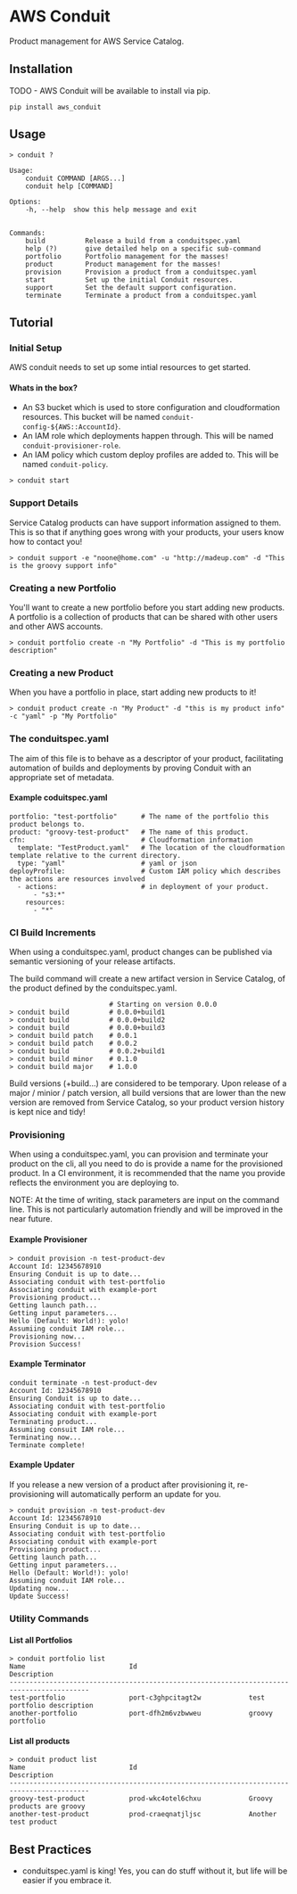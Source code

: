 # AWS Conduit

Product management for AWS Service Catalog.

## Installation

TODO - AWS Conduit will be available to install via pip.

```
pip install aws_conduit
```

## Usage
```
> conduit ?

Usage:
    conduit COMMAND [ARGS...]
    conduit help [COMMAND]

Options:
    -h, --help  show this help message and exit


Commands:
    build          Release a build from a conduitspec.yaml
    help (?)       give detailed help on a specific sub-command
    portfolio      Portfolio management for the masses!
    product        Product management for the masses!
    provision      Provision a product from a conduitspec.yaml
    start          Set up the initial Conduit resources.
    support        Set the default support configuration.
    terminate      Terminate a product from a conduitspec.yaml
```

## Tutorial

### Initial Setup

AWS conduit needs to set up some intial resources to get started.

#### Whats in the box?
* An S3 bucket which is used to store configuration and cloudformation resources. This bucket will be named ```conduit-config-${AWS::AccountId}```.
* An IAM role which deployments happen through.  This will be named ```conduit-provisioner-role```.
* An IAM policy which custom deploy profiles are added to.  This will be named ```conduit-policy```.

```
> conduit start
```

### Support Details

Service Catalog products can have support information assigned to them.  This is so that if anything goes wrong with your products, your users know how to contact you!

```
> conduit support -e "noone@home.com" -u "http://madeup.com" -d "This is the groovy support info"
```

### Creating a new Portfolio

You'll want to create a new portfolio before you start adding new products.  A portfolio is a collection of products that can be shared with other users and other AWS accounts.

```
> conduit portfolio create -n "My Portfolio" -d "This is my portfolio description"
```

### Creating a new Product

When you have a portfolio in place, start adding new products to it!

```
> conduit product create -n "My Product" -d "this is my product info" -c "yaml" -p "My Portfolio"
```

### The conduitspec.yaml

The aim of this file is to behave as a descriptor of your product, facilitating automation of builds and deployments by proving Conduit with an appropriate set of metadata.

#### Example coduitspec.yaml

```
portfolio: "test-portfolio"      # The name of the portfolio this product belongs to.
product: "groovy-test-product"   # The name of this product.
cfn:                             # Cloudformation information
  template: "TestProduct.yaml"   # The location of the cloudformation template relative to the current directory.
  type: "yaml"                   # yaml or json
deployProfile:                   # Custom IAM policy which describes the actions are resources involved
  - actions:                     # in deployment of your product.
      - "s3:*"
    resources:
      - "*"
```

### CI Build Increments

When using a conduitspec.yaml, product changes can be published via semantic versioning of your release artifacts.

The build command will create a new artifact version in Service Catalog, of the product defined by the conduitspec.yaml.

```
                         # Starting on version 0.0.0
> conduit build          # 0.0.0+build1
> conduit build          # 0.0.0+build2
> conduit build          # 0.0.0+build3
> conduit build patch    # 0.0.1
> conduit build patch    # 0.0.2
> conduit build          # 0.0.2+build1
> conduit build minor    # 0.1.0
> conduit build major    # 1.0.0
```

Build versions (+build...) are considered to be temporary.  Upon release of a major / minior / patch version, all build versions that are lower than the new version are removed from Service Catalog, so your product version history is kept nice and tidy!

### Provisioning

When using a conduitspec.yaml, you can provision and terminate your product on the cli, all you need to do is provide a name for the provisioned product.  In a CI environment, it is recommended that the name you provide reflects the environment you are deploying to.

NOTE: At the time of writing, stack parameters are input on the command line.  This is not particularly automation friendly and will be improved in the near future.

#### Example Provisioner

```
> conduit provision -n test-product-dev
Account Id: 12345678910
Ensuring Conduit is up to date...
Associating conduit with test-portfolio
Associating conduit with example-port
Provisioning product...
Getting launch path...
Getting input parameters...
Hello (Default: World!): yolo!
Assumiing conduit IAM role...
Provisioning now...
Provision Success!
```

#### Example Terminator

```
conduit terminate -n test-product-dev
Account Id: 12345678910
Ensuring Conduit is up to date...
Associating conduit with test-portfolio
Associating conduit with example-port
Terminating product...
Assumiing consuit IAM role...
Terminating now...
Terminate complete!
```

#### Example Updater

If you release a new version of a product after provisioning it, re-provisioning will automatically perform an update for you.

```
> conduit provision -n test-product-dev
Account Id: 12345678910
Ensuring Conduit is up to date...
Associating conduit with test-portfolio
Associating conduit with example-port
Provisioning product...
Getting launch path...
Getting input parameters...
Hello (Default: World!): yolo!
Assumiing conduit IAM role...
Updating now...
Update Success!
```

### Utility Commands

#### List all Portfolios
```
> conduit portfolio list
Name                          Id                            Description
------------------------------------------------------------------------------------------
test-portfolio                port-c3ghpcitagt2w            test portfolio description
another-portfolio             port-dfh2m6vzbwweu            groovy portfolio
```

#### List all products
```
> conduit product list
Name                          Id                            Description
------------------------------------------------------------------------------------------
groovy-test-product           prod-wkc4otel6chxu            Groovy products are groovy
another-test-product          prod-craeqnatjljsc            Another test product
```

## Best Practices

* conduitspec.yaml is king!  Yes, you can do stuff without it, but life will be easier if you embrace it.
